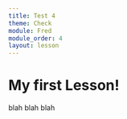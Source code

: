 ```yaml
---
title: Test 4
theme: Check
module: Fred
module_order: 4
layout: lesson
---
```


# My first Lesson!

blah blah blah
